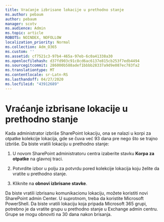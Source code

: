 ```yaml
---
title: Vraćanje izbrisane lokacije u prethodno stanje
ms.author: pebaum
author: pebaum
manager: scotv
ms.audience: Admin
ms.topic: article
ROBOTS: NOINDEX, NOFOLLOW
localization_priority: Normal
ms.collection: Adm_O365
ms.custom: ''
ms.assetid: cf7521c3-97b4-465a-97eb-6c0a41338a30
ms.openlocfilehash: d37fd903c91c8cd6ac6137e815cb253f7edb4494
ms.sourcegitcommit: 286000b588adef1bbbb28337a9d9e087ec783fa2
ms.translationtype: MT
ms.contentlocale: sr-Latn-RS
ms.lasthandoff: 04/27/2020
ms.locfileid: "43912689"
---
```

# <a name="restore-a-deleted-site"></a>Vraćanje izbrisane lokacije u prethodno stanje

Kada administrator izbriše SharePoint lokaciju, ona se nalazi u korpi za otpatke kolekcije lokacija, gde se čuva već 93 dana pre nego što se trajno izbriše. Da biste vratili lokaciju u prethodno stanje:
  
1. U novom SharePoint administratoru centra izaberite stavku **Korpa za otpatke** na glavnoj traci. 
    
2. Potvrdite izbor u polju za potvrdu pored kolekcije lokacija koju želite da vratite u prethodno stanje.
    
3. Kliknite na **obnovi izbrisane stavke**.
    
Da biste vratili izbrisanu komunikacionu lokaciju, možete koristiti novi SharePoint admin Center. U suprotnom, treba da koristite Microsoft PowerShell. Da biste vratili lokaciju koja pripada Microsoft 365 grupi, potrebno je da vratite grupu u prethodno stanje u Exchange admin centru. Grupe se mogu obnoviti na 30 dana nakon brisanja.
  

